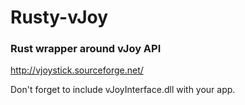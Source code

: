 # Rusty-vJoy
### Rust wrapper around vJoy API
http://vjoystick.sourceforge.net/

Don't forget to include vJoyInterface.dll with your app.

